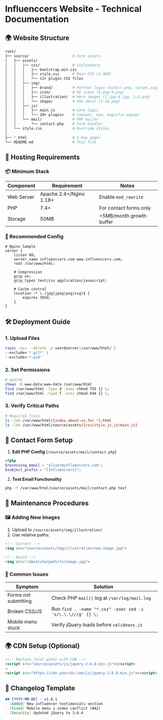 # Influenccers Website - Technical Documentation

## 🌍 Website Structure
```sh
root/
├── source/                    # Core assets
│   ├── assets/
│   │   ├── css/               # Stylesheets
│   │   │   ├── bootstrap.min.css
│   │   │   ├── style.css      # Main CSS (2.4KB)
│   │   │   └── 12+ plugin CSS files
│   │   ├── img/
│   │   │   ├── brand/         # Partner logos (oidict.png, varpet.svg, sooty.svg)
│   │   │   ├── icon/          # UI icons (4.png-9.png)
│   │   │   ├── illustration/  # Hero images (1.jpg-4.jpg, 1-3.png)
│   │   │   └── shape/         # SVG decor (1-18.png)
│   │   ├── js/
│   │   │   ├── main.js        # Core logic
│   │   │   └── 20+ plugins    # (swiper, wow, magnific-popup)
│   │   └── mail/              # PHP mailer
│   │       └── contact.php    # Form handler
│   └── style.css              # Override styles
│
├── *.html                     # 5 key pages
└── README.md                  # This file
```

## 🚀 Hosting Requirements

### 📦 Minimum Stack
| Component  | Requirement              | Notes                          |
|------------|--------------------------|--------------------------------|
| Web Server | Apache 2.4+/Nginx 1.18+ | Enable `mod_rewrite`           |
| PHP        | 7.4+                    | For contact forms only         |
| Storage    | 50MB                    | +5MB/month growth buffer       |

### 🔧 Recommended Config
```nginx
# Nginx Sample
server {
    listen 80;
    server_name influenccers.com www.influenccers.com;
    root /var/www/html;
    
    # Compression
    gzip on;
    gzip_types text/css application/javascript;
    
    # Cache control
    location ~* \.(jpg|jpeg|png|svg)$ {
        expires 365d;
    }
}
```

## 🛠️ Deployment Guide

### 1. Upload Files
```bash
rsync -avz --delete ./ user@server:/var/www/html/ \
--exclude='*.git*' \
--exclude='*.psd'
```

### 2. Set Permissions
```bash
# Apache
chown -R www-data:www-data /var/www/html
find /var/www/html -type d -exec chmod 755 {} \;
find /var/www/html -type f -exec chmod 644 {} \;
```

### 3. Verify Critical Paths
```bash
# Required files
ls -lah /var/www/html/{index,about-us,for_*}.html
ls -lah /var/www/html/source/assets/{css/style.js,js/main.js}
```

## 📮 Contact Form Setup

1. **Edit PHP Config** (`/source/assets/mail/contact.php`)
```php
<?php
$receiving_email = "oliver@influenccers.com";
$subject_prefix = "[Influenccers]";
```

2. **Test Email Functionality**
```bash
php -f /var/www/html/source/assets/mail/contact.php test
```

## 🔄 Maintenance Procedures

### 🖼️ Adding New Images
1. Upload to `/source/assets/img/illustration/`
2. Use relative paths:
```html
<!-- Correct -->
<img src="source/assets/img/illustration/new-image.jpg">

<!-- Avoid -->
<img src="/absolute/path/to/image.jpg">
```

### 🛑 Common Issues
| Symptom                  | Solution                          |
|--------------------------|-----------------------------------|
| Forms not submitting     | Check PHP `mail()` log at `/var/log/mail.log` |
| Broken CSS/JS            | Run `find . -name "*.css" -exec sed -i 's/\.\.\///g' {} \;` |
| Mobile menu stuck        | Verify jQuery loads before `validnavs.js` |

## 🌍 CDN Setup (Optional)
```html
<!-- Replace local paths with CDN -->
<script src="source/assets/js/jquery-3.6.0.min.js"></script>
→
<script src="https://cdn.yourcdn.com/js/jquery-3.6.0.min.js"></script>
```

## 📅 Changelog Template
```markdown
## [YYYY-MM-DD] - v1.0.1
- [Added] New influencer testimonials section
- [Fixed] Mobile menu z-index conflict (#42)
- [Security] Updated jQuery to 3.6.4
```
